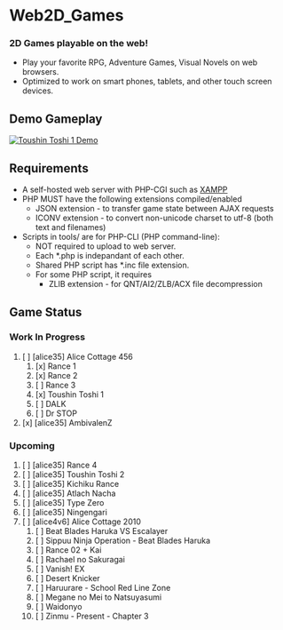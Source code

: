 # Web2D_Games

### 2D Games playable on the web!

* Play your favorite RPG, Adventure Games, Visual Novels on web browsers.
* Optimized to work on smart phones, tablets, and other touch screen devices.

## Demo Gameplay

[![Toushin Toshi 1 Demo](http://img.youtube.com/vi/Jumikw3BS7o/0.jpg)](http://www.youtube.com/watch?v=Jumikw3BS7o)

## Requirements

* A self-hosted web server with PHP-CGI
  such as [XAMPP](https://sourceforge.net/projects/xampp/files/)
* PHP MUST have the following extensions compiled/enabled
  * JSON extension - to transfer game state between AJAX requests
  * ICONV extension - to convert non-unicode charset to utf-8 (both text and filenames)
* Scripts in tools/ are for PHP-CLI (PHP command-line):
  * NOT required to upload to web server.
  * Each *.php is indepandant of each other.
  * Shared PHP script has *.inc file extension.
  * For some PHP script, it requires
    * ZLIB extension - for QNT/AI2/ZLB/ACX file decompression

## Game Status

### Work In Progress

1. [ ] [alice35] Alice Cottage 456
   1. [x] Rance 1
   1. [x] Rance 2
   1. [ ] Rance 3
   1. [x] Toushin Toshi 1
   1. [ ] DALK
   1. [ ] Dr STOP
1. [x] [alice35] AmbivalenZ

### Upcoming

1. [ ] [alice35] Rance 4
1. [ ] [alice35] Toushin Toshi 2
1. [ ] [alice35] Kichiku Rance
1. [ ] [alice35] Atlach Nacha
1. [ ] [alice35] Type Zero
1. [ ] [alice35] Ningengari
1. [ ] [alice4v6] Alice Cottage 2010
   1. [ ] Beat Blades Haruka VS Escalayer
   1. [ ] Sippuu Ninja Operation - Beat Blades Haruka
   1. [ ] Rance 02 + Kai
   1. [ ] Rachael no Sakuragai
   1. [ ] Vanish! EX
   1. [ ] Desert Knicker
   1. [ ] Haruurare - School Red Line Zone
   1. [ ] Megane no Mei to Natsuyasumi
   1. [ ] Waidonyo
   1. [ ] Zinmu - Present - Chapter 3

